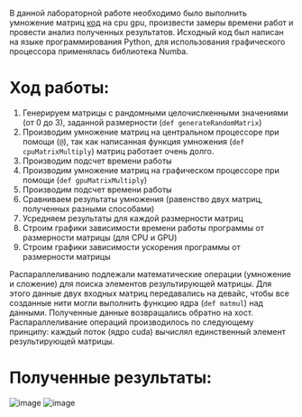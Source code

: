 В данной лабораторной работе необходимо было выполнить умножение матриц [код](https://colab.research.google.com/drive/11qTyR7TqO-PJ3ncNcGIMyalaBNN2H8xz?usp=sharing) на cpu gpu, произвести замеры времени работ и провести анализ полученных результатов.
Исходный код был написан на языке программирования Python, для использования графического процессора применялась библиотека Numba.

# Ход работы:
1. Генерируем матрицы с рандомными целочислкенными значениями (от 0 до 3), заданной размерности (`def generateRandomMatrix`)
2. Производим умножение матриц на центральном процессоре при помощи (`@`), так как написанная функция умножения (`def cpuMatrixMultiply`) матриц работает очень долго.
3. Производим подсчет времени работы
4. Производим умножение матриц на графическом процессоре при помощи (`def gpuMatrixMultiply`)
5. Производим подсчет времени работы
6. Сравниваем результаты умножения (равенство двух матриц, полученных разными способами)
7. Усредняем результаты для каждой размерности матриц
8. Строим графики зависимости времени работы программы от размерности матрицы (для CPU и GPU)
9. Строим графики зависимости ускорения программы от размерности матрицы

Распараллеливанию подлежали математические операции (умножение и сложение) для поиска элементов результирующей матрицы. Для этого данные двух входных матриц передавались
на девайс, чтобы все созданные нити могли выполнить функцию ядра (`def matmul`) над данными. Полученные данные возвращались обратно на хост. Распараллеливание операций производилось по следующему принципу: каждый поток (ядро cuda) вычислял единственный элемент результирующей матрицы.
# Полученные результаты:
![image](https://github.com/Kusakina/high-perfomance-computing/assets/74459357/1a388dd0-5507-45d0-8e14-151c2f150694)
![image](https://github.com/Kusakina/high-perfomance-computing/assets/74459357/b7af4980-6bfd-456f-97f8-2bcbc2e44b58)
